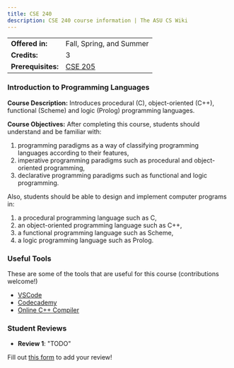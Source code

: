 ```yaml
---
title: CSE 240
description: CSE 240 course information | The ASU CS Wiki
---
```


|  |  |
|-----------|---------|
| **Offered in:** | Fall, Spring, and Summer |
| **Credits:** | 3 |
| **Prerequisites:** | [CSE 205](/guides/courses/cse-205) |


### Introduction to Programming Languages

**Course Description:** Introduces procedural (C), object-oriented (C++), functional (Scheme) and logic (Prolog) programming
languages.

**Course Objectives:** After completing this course, students should understand and be familiar with:
1. programming paradigms as a way of classifying programming languages according to their features,
2. imperative programming paradigms such as procedural and object-oriented programming,
3. declarative programming paradigms such as functional and logic programming.

Also, students should be able to design and implement computer programs in:
1. a procedural programming language such as C,
2. an object-oriented programming language such as C++,
3. a functional programming language such as Scheme,
4. a logic programming language such as Prolog.

### Useful Tools
These are some of the tools that are useful for this course (contributions welcome!)
- [VSCode](https://code.visualstudio.com/)
- [Codecademy](https://www.codecademy.com/catalog/language/c-plus-plus)
- [Online C++ Compiler](https://www.onlinegdb.com/online_c_compiler)

### Student Reviews

- **Review 1**: "TODO"

Fill out [this form](https://asusoda.notion.site/24447e6424688029a425ed9c535c44cf?pvs=105) to add your review!